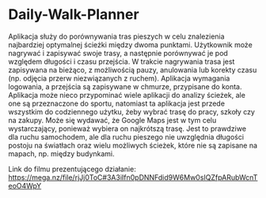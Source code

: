 # Daily-Walk-Planner
Aplikacja służy do porównywania tras pieszych w celu znalezienia najbardziej optymalnej ścieżki między dwoma punktami. Użytkownik może nagrywać i zapisywać swoje trasy, a następnie porównywać je pod względem długości i czasu przejścia. W trakcie nagrywania trasa jest zapisywana na bieżąco, z możliwością pauzy, anulowania lub korekty czasu (np. odjęcia przerw niezwiązanych z ruchem). Aplikacja wymagania logowania, a przejścia są zapisywane w chmurze, przypisane do konta. Aplikacja może nieco przypominać wiele aplikacji do analizy ścieżek, ale one są przeznaczone do sportu, natomiast ta aplikacja jest przede wszystkim do codziennego użytku, żeby wybrać trasę do pracy, szkoły czy na zakupy. Może się wydawać, że Google Maps jest w tym celu wystarczający, ponieważ wybiera on najkrótszą trasę. Jest to prawdziwe dla ruchu samochodem, ale dla ruchu pieszego nie uwzględnia długości postoju na światłach oraz wielu możliwych ścieżek, które nie są zapisane na mapach, np. między budynkami.

Link do filmu prezentującego działanie: https://mega.nz/file/rjJj0ToC#3A3iIfn0pDNNFdid9W6Mw0sIQZfpARubWcnTeoO4WpY
